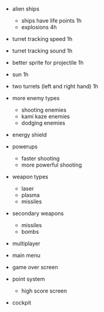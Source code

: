 * alien ships
    * ships have life points 1h
    * explosions 4h
* turret tracking speed 1h
* turret tracking sound 1h
* better sprite for projectile 1h
* sun 1h
* two turrets (left and right hand) 1h

* more enemy types
  * shooting enemies
  * kami kaze enemies
  * dodging enemies
* energy shield
* powerups
    * faster shooting
    * more powerful shooting
* weapon types
    * laser
    * plasma
    * missiles
* secondary weapons
    * missiles
    * bombs
* multiplayer
* main menu
* game over screen
* point system
    * high score screen
* cockpit